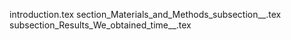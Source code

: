 introduction.tex
section_Materials_and_Methods_subsection__.tex
subsection_Results_We_obtained_time__.tex
